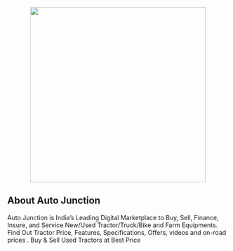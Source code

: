 <p align="center"><a href="https://laravel.com" target="_blank"><img src="https://www.tractorjunction.com/assets/images/logo/TJ_LOGO_en.svg" width="400"></a></p>

## About Auto Junction

Auto Junction is India’s Leading Digital Marketplace to Buy, Sell, Finance, Insure, and Service New/Used Tractor/Truck/Bike and Farm Equipments. Find Out Tractor Price, Features, Specifications, Offers, videos and on-road prices . Buy & Sell Used Tractors at Best Price

<!--

**Here are some ideas to get you started:**

🙋‍♀️ A short introduction - what is your organization all about?
🌈 Contribution guidelines - how can the community get involved?
👩‍💻 Useful resources - where can the community find your docs? Is there anything else the community should know?
🍿 Fun facts - what does your team eat for breakfast?
🧙 Remember, you can do mighty things with the power of [Markdown](https://docs.github.com/github/writing-on-github/getting-started-with-writing-and-formatting-on-github/basic-writing-and-formatting-syntax)
-->
